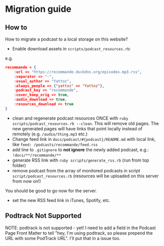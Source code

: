 # Migration guide

## How to

How to migrate a podcast to a local storage on this website?

- Enable download assets in `scripts/podcast_resources.rb`:

e.g. 

```json
recommande = {
    :url => "https://recommande.duckdns.org/episodes.mp3.rss",
    :separator => "-",
    :usual_author => "Yattoz",
    :always_people => {"yattoz" => "Yattoz"},
    :podcast_key => "recommande",
    :cover_keep_orig => true,
    :audio_download => true,
    :resources_download => true
}
```

- clean and regenerate podcast resources ONCE with `ruby scripts/podcast_resources.rb --clean`. This will remove old pages. The new generated pages will have links that point locally instead of remotely (e.g. `/audio/thing.mp3` etc.)
- Change feed link in `docs/podcast/#{podcast}/README.md` with local link, like `feed: /podcasts/recommande/feed.rss`
- add line to `.gitignore` to **not ignore** the newly added podcast, e.g.: `!docs/**/recommande/**`
- generate RSS link with `ruby scripts/generate_rss.rb` (run from top folder)
- remove podcast from the array of monitored podcasts in script `script/podcast_resources.rb` (resources will be uploaded on this server from now on!)

You should be good to go now for the server.
- set the new RSS feed link in iTunes, Spotify, etc.

## Podtrack Not Supported

NOTE: podtrack is not supported - yet! I need to add a field in the Podcast Page Front Matter to tell "hey, I'm using podtrack, so please prepend the URL with some PodTrack URL". I'll put that in a issue too.